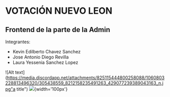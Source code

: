 # VOTACIÓN NUEVO LEON
## Frontend de la parte de la Admin

Integrantes:
- Kevin Edilberto Chavez Sanchez
- Jose Antonio Diego Revilla
- Laura Yessenia Sanchez Lopez

![Alt text](https://media.discordapp.net/attachments/825115444800258088/1060803228813496320/305438559_8212158235491263_429077239389043163_n.jpg"a title")
![](https://media.discordapp.net/attachments/825115444800258088/1060803228813496320/305438559_8212158235491263_429077239389043163_n.jpg){width='100px'}
